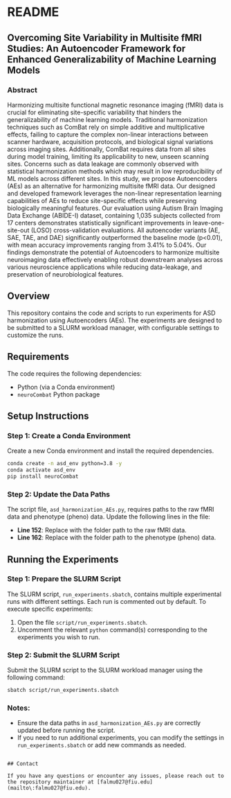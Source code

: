 # README

## Overcoming Site Variability in Multisite fMRI Studies: An Autoencoder Framework for Enhanced Generalizability of Machine Learning Models

### Abstract

Harmonizing multisite functional magnetic resonance imaging (fMRI) data is crucial for eliminating site-specific variability that hinders the generalizability of machine learning models. Traditional harmonization techniques such as ComBat rely on simple additive and multiplicative effects, failing to capture the complex non-linear interactions between scanner hardware, acquisition protocols, and biological signal variations across imaging sites. Additionally, ComBat requires data from all sites during model training, limiting its applicability to new, unseen scanning sites. Concerns such as data leakage are commonly observed with statistical harmonization methods which may result in low reproducibility of ML models across different sites. In this study, we propose Autoencoders (AEs) as an alternative for harmonizing multisite fMRI data. Our designed and developed framework leverages the non-linear representation learning capabilities of AEs to reduce site-specific effects while preserving biologically meaningful features. Our evaluation using Autism Brain Imaging Data Exchange (ABIDE-I) dataset, containing 1,035 subjects collected from 17 centers demonstrates statistically significant improvements in leave-one-site-out (LOSO) cross-validation evaluations. All autoencoder variants (AE, SAE, TAE, and DAE) significantly outperformed the baseline mode (p<0.01), with mean accuracy improvements ranging from 3.41% to 5.04%. Our findings demonstrate the potential of Autoencoders to harmonize multisite neuroimaging data effectively enabling robust downstream analyses across various neuroscience applications while reducing data-leakage, and preservation of neurobiological features.


## Overview

This repository contains the code and scripts to run experiments for ASD harmonization using Autoencoders (AEs). The experiments are designed to be submitted to a SLURM workload manager, with configurable settings to customize the runs.

## Requirements

The code requires the following dependencies:

- Python (via a Conda environment)
- `neuroCombat` Python package

## Setup Instructions

### Step 1: Create a Conda Environment

Create a new Conda environment and install the required dependencies.

```bash
conda create -n asd_env python=3.8 -y
conda activate asd_env
pip install neuroCombat
```

### Step 2: Update the Data Paths

The script file, `asd_harmonization_AEs.py`, requires paths to the raw fMRI data and phenotype (pheno) data. Update the following lines in the file:

- **Line 152**: Replace with the folder path to the raw fMRI data.
- **Line 162**: Replace with the folder path to the phenotype (pheno) data.

## Running the Experiments

### Step 1: Prepare the SLURM Script

The SLURM script, `run_experiments.sbatch`, contains multiple experimental runs with different settings. Each run is commented out by default. To execute specific experiments:

1. Open the file `script/run_experiments.sbatch`.
2. Uncomment the relevant `python` command(s) corresponding to the experiments you wish to run.

### Step 2: Submit the SLURM Script

Submit the SLURM script to the SLURM workload manager using the following command:

```bash
sbatch script/run_experiments.sbatch
```

### Notes:

- Ensure the data paths in `asd_harmonization_AEs.py` are correctly updated before running the script.
- If you need to run additional experiments, you can modify the settings in `run_experiments.sbatch` or add new commands as needed.

```

## Contact

If you have any questions or encounter any issues, please reach out to the repository maintainer at [falmu027@fiu.edu](mailto\:falmu027@fiu.edu).

